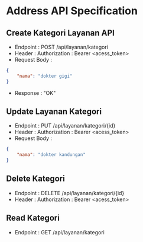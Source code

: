 # Address API Specification

## Create Kategori Layanan API

-   Endpoint : POST /api/layanan/kategori
-   Header : Authorization : Bearer <acess_token>
-   Request Body :

```json
{
    "nama": "dokter gigi"
}
```

-   Response : "OK"

## Update Layanan Kategori

-   Endpoint : PUT /api/layanan/kategori/{id}
-   Header : Authorization : Bearer <acess_token>
-   Request Body :

```json
{
    "nama": "dokter kandungan"
}
```

## Delete Kategori

-   Endpoint : DELETE /api/layanan/kategori/{id}
-   Header : Authorization : Bearer <acess_token>

## Read Kategori

-   Endpoint : GET /api/layanan/kategori
